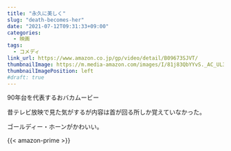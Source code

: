 ```yaml
---
title: "永久に美しく"
slug: "death-becomes-her"
date: "2021-07-12T09:31:33+09:00"
categories:
  - 映画
tags:
  - コメディ
link_url: https://www.amazon.co.jp/gp/video/detail/B09673SJVT/
thumbnailImage: https://m.media-amazon.com/images/I/81j83QbYYvS._AC_UL320_.jpg
thumbnailImagePosition: left
#draft: true
---
```

90年台を代表するおバカムービー
<!--more-->
昔テレビ放映で見た気がするが内容は首が回る所しか覚えていなかった。

ゴールディー・ホーンがかわいい。

{{< amazon-prime >}}
